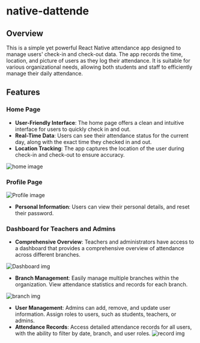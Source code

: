 # native-dattende

## Overview

This is a simple yet powerful React Native attendance app designed to manage users' check-in and check-out data. The app records the time, location, and picture of users as they log their attendance. It is suitable for various organizational needs, allowing both students and staff to efficiently manage their daily attendance.

## Features

### Home Page

-   **User-Friendly Interface**: The home page offers a clean and intuitive interface for users to quickly check in and out.
-   **Real-Time Data**: Users can see their attendance status for the current day, along with the exact time they checked in and out.
-   **Location Tracking**: The app captures the location of the user during check-in and check-out to ensure accuracy.
    
  ![home image](https://media.discordapp.net/attachments/867761741801586698/1250812967327371404/Screenshot_20240613-193006.png?ex=666c4dda&is=666afc5a&hm=a0f8f31b54a12c7c5d0c9a7c7ced35625db48837512ebf6083d1ad50438abd28&=&format=webp&quality=lossless&width=322&height=671)

### Profile Page

  ![Profile image](https://media.discordapp.net/attachments/867761741801586698/1250812967730020453/Screenshot_20240613-193032.png?ex=666c4dda&is=666afc5a&hm=830ee6c86956d7dc44a2668add9768234f8efaae1d70faeec3e61ada9ed5e1ed&=&format=webp&quality=lossless&width=321&height=670)

-   **Personal Information**: Users can view their personal details, and reset their password.

### Dashboard for Teachers and Admins

-   **Comprehensive Overview**: Teachers and administrators have access to a dashboard that provides a comprehensive overview of attendance across different branches.
  
  ![Dashboard img](https://media.discordapp.net/attachments/867761741801586698/1250812968082477236/Screenshot_20240613-193047.png?ex=666c4dda&is=666afc5a&hm=be9c16d62317872820d6f5714d5e3f057fef617f315af3452a4d3b97aac1bdc2&=&format=webp&quality=lossless&width=323&height=671)
  
-   **Branch Management**: Easily manage multiple branches within the organization. View attendance statistics and records for each branch.
   
   ![branch img](https://media.discordapp.net/attachments/867761741801586698/1250812968950693980/Screenshot_20240613-193328.png?ex=666c4dda&is=666afc5a&hm=04df0ad07d2baaf487ad35c8104766262d38f30fbb6e4204a1b1499d568e95f4&=&format=webp&quality=lossless&width=322&height=671)
  
-   **User Management**: Admins can add, remove, and update user information. Assign roles to users, such as students, teachers, or admins.
-   **Attendance Records**: Access detailed attendance records for all users, with the ability to filter by date, branch, and user roles.
  ![record img](https://media.discordapp.net/attachments/867761741801586698/1250812968493645954/Screenshot_20240613-193246.png?ex=666c4dda&is=666afc5a&hm=6a87f889737ccbddc6ad187dbc8759f46de29ebef13d833bd32cd6cb86d6769e&=&format=webp&quality=lossless&width=322&height=671)

